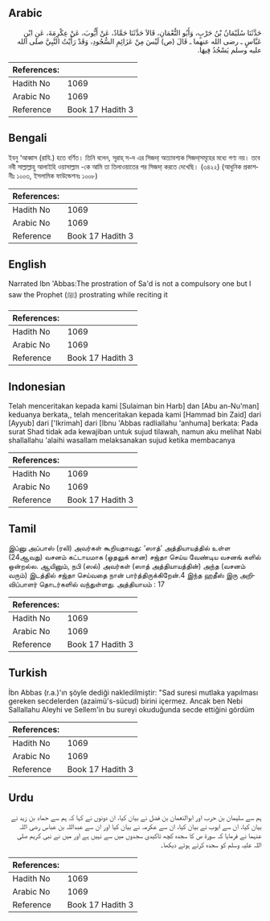 ## Arabic


<div dir="rtl" lang="ar" style={{fontSize:'larger',backgroundColor:'#f8f9fa',padding:20}}>
حَدَّثَنَا سُلَيْمَانُ بْنُ حَرْبٍ، وَأَبُو النُّعْمَانِ، قَالاَ حَدَّثَنَا حَمَّادٌ، عَنْ أَيُّوبَ، عَنْ عِكْرِمَةَ، عَنِ ابْنِ عَبَّاسٍ ـ رضى الله عنهما ـ قَالَ ‏(‏ص‏)‏ لَيْسَ مِنْ عَزَائِمِ السُّجُودِ، وَقَدْ رَأَيْتُ النَّبِيَّ صلى الله عليه وسلم يَسْجُدُ فِيهَا‏.‏
</div>
<div style={{backgroundColor:'#f8f9fa',padding:20, marginBottom: 10}}><table> <thead> <tr> <th>References:</th> <th></th> </tr> </thead> <tbody><tr><td>Hadith No</td><td>1069</td></tr><tr><td>Arabic No</td><td>1069</td></tr><tr><td>Reference</td><td>Book 17 Hadith 3</td></tr></tbody></table></div>

## Bengali


<div dir="ltr" lang="bn" style={{fontSize:'larger',backgroundColor:'#f8f9fa',padding:20}}>
ইবনু ‘আব্বাস (রাযি.) হতে বর্ণিত। তিনি বলেন, সূরাহ্ স-দ এর সিজদা্ অত্যাবশ্যক সিজদা্সমূহের মধ্যে গণ্য নয়। তবে নবী সাল্লাল্লাহু আলাইহি ওয়াসাল্লাম -কে আমি তা তিলাওয়াতের পর সিজদা্ করতে দেখেছি। (৩৪২২) (আধুনিক প্রকাশনীঃ ১০০৩, ইসলামিক ফাউন্ডেশনঃ ১০০৮)
</div>
<div style={{backgroundColor:'#f8f9fa',padding:20, marginBottom: 10}}><table> <thead> <tr> <th>References:</th> <th></th> </tr> </thead> <tbody><tr><td>Hadith No</td><td>1069</td></tr><tr><td>Arabic No</td><td>1069</td></tr><tr><td>Reference</td><td>Book 17 Hadith 3</td></tr></tbody></table></div>

## English


<div dir="ltr" lang="en" style={{fontSize:'larger',backgroundColor:'#f8f9fa',padding:20}}>
Narrated Ibn 'Abbas:The prostration of Sa'd is not a compulsory one but I saw the Prophet (ﷺ) prostrating while reciting it
</div>
<div style={{backgroundColor:'#f8f9fa',padding:20, marginBottom: 10}}><table> <thead> <tr> <th>References:</th> <th></th> </tr> </thead> <tbody><tr><td>Hadith No</td><td>1069</td></tr><tr><td>Arabic No</td><td>1069</td></tr><tr><td>Reference</td><td>Book 17 Hadith 3</td></tr></tbody></table></div>

## Indonesian


<div dir="ltr" lang="id" style={{fontSize:'larger',backgroundColor:'#f8f9fa',padding:20}}>
Telah menceritakan kepada kami [Sulaiman bin Harb] dan [Abu an-Nu'man] keduanya berkata,, telah menceritakan kepada kami [Hammad bin Zaid] dari [Ayyub] dari ['Ikrimah] dari [Ibnu 'Abbas radliallahu 'anhuma] berkata: Pada surat Shad tidak ada kewajiban untuk sujud tilawah, namun aku melihat Nabi shallallahu 'alaihi wasallam melaksanakan sujud ketika membacanya
</div>
<div style={{backgroundColor:'#f8f9fa',padding:20, marginBottom: 10}}><table> <thead> <tr> <th>References:</th> <th></th> </tr> </thead> <tbody><tr><td>Hadith No</td><td>1069</td></tr><tr><td>Arabic No</td><td>1069</td></tr><tr><td>Reference</td><td>Book 17 Hadith 3</td></tr></tbody></table></div>

## Tamil


<div dir="ltr" lang="ta" style={{fontSize:'larger',backgroundColor:'#f8f9fa',padding:20}}>
இப்னு அப்பாஸ் (ரலி) அவர்கள் கூறியதாவது: ‘ஸாத்’ அத்தியாயத்தில் உள்ள (24ஆவது) வசனம் கட்டாயமாக (ஓதலுக் கான) சஜ்தா செய்ய வேண்டிய வசனங் களில் ஒன்றல்ல. ஆயினும், நபி (ஸல்) அவர்கள் (ஸாத் அத்தியாயத்தின்) அந்த (வசனம் வரும்) இடத்தில் சஜ்தா செய்வதை நான் பார்த்திருக்கிறேன்.4 இந்த ஹதீஸ் இரு அறிவிப்பாளர் தொடர்களில் வந்துள்ளது. அத்தியாயம் : 17
</div>
<div style={{backgroundColor:'#f8f9fa',padding:20, marginBottom: 10}}><table> <thead> <tr> <th>References:</th> <th></th> </tr> </thead> <tbody><tr><td>Hadith No</td><td>1069</td></tr><tr><td>Arabic No</td><td>1069</td></tr><tr><td>Reference</td><td>Book 17 Hadith 3</td></tr></tbody></table></div>

## Turkish


<div dir="ltr" lang="tr" style={{fontSize:'larger',backgroundColor:'#f8f9fa',padding:20}}>
İbn Abbas (r.a.)'ın şöyle dediği nakledilmiştir: "Sad suresi mutlaka yapılması gereken secdelerden (azaimü's-sücud) birini içermez. Ancak ben Nebi Sallallahu Aleyhi ve Sellem'in bu sureyi okuduğunda secde ettiğini gördüm
</div>
<div style={{backgroundColor:'#f8f9fa',padding:20, marginBottom: 10}}><table> <thead> <tr> <th>References:</th> <th></th> </tr> </thead> <tbody><tr><td>Hadith No</td><td>1069</td></tr><tr><td>Arabic No</td><td>1069</td></tr><tr><td>Reference</td><td>Book 17 Hadith 3</td></tr></tbody></table></div>

## Urdu


<div dir="rtl" lang="ur" style={{fontSize:'larger',backgroundColor:'#f8f9fa',padding:20}}>
ہم سے سلیمان بن حرب اور ابوالنعمان بن فضل نے بیان کیا، ان دونوں نے کہا کہ ہم سے حماد بن زید نے بیان کیا، ان سے ایوب نے بیان کیا، ان سے عکرمہ نے بیان کیا اور ان سے عبداللہ بن عباس رضی اللہ عنہما نے فرمایا کہ سورۃ ص کا سجدہ کچھ تاکیدی سجدوں میں سے نہیں ہے اور میں نے نبی کریم صلی اللہ علیہ وسلم کو سجدہ کرتے ہوئے دیکھا۔
</div>
<div style={{backgroundColor:'#f8f9fa',padding:20, marginBottom: 10}}><table> <thead> <tr> <th>References:</th> <th></th> </tr> </thead> <tbody><tr><td>Hadith No</td><td>1069</td></tr><tr><td>Arabic No</td><td>1069</td></tr><tr><td>Reference</td><td>Book 17 Hadith 3</td></tr></tbody></table></div>